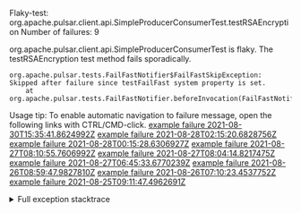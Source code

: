         
Flaky-test: org.apache.pulsar.client.api.SimpleProducerConsumerTest.testRSAEncryption
Number of failures: 9

org.apache.pulsar.client.api.SimpleProducerConsumerTest is flaky. The testRSAEncryption test method fails sporadically.

```
org.apache.pulsar.tests.FailFastNotifier$FailFastSkipException: Skipped after failure since testFailFast system property is set.
	at org.apache.pulsar.tests.FailFastNotifier.beforeInvocation(FailFastNotifier.java:88)

```

Usage tip: To enable automatic navigation to failure message, open the following links with CTRL/CMD-click.
[example failure 2021-08-30T15:35:41.8624992Z](https://github.com/apache/pulsar/runs/3463119398?check_suite_focus=true#step:9:3451)
[example failure 2021-08-28T02:15:20.6828756Z](https://github.com/apache/pulsar/runs/3448473880?check_suite_focus=true#step:9:2448)
[example failure 2021-08-28T00:15:28.6306927Z](https://github.com/apache/pulsar/runs/3447917315?check_suite_focus=true#step:9:1816)
[example failure 2021-08-27T08:10:55.7606992Z](https://github.com/apache/pulsar/runs/3440980370?check_suite_focus=true#step:9:2515)
[example failure 2021-08-27T08:04:14.8217475Z](https://github.com/apache/pulsar/runs/3440855241?check_suite_focus=true#step:9:2440)
[example failure 2021-08-27T06:45:33.6770239Z](https://github.com/apache/pulsar/runs/3440411158?check_suite_focus=true#step:9:2441)
[example failure 2021-08-26T08:59:47.9827810Z](https://github.com/apache/pulsar/runs/3430539961?check_suite_focus=true#step:9:3150)
[example failure 2021-08-26T07:10:23.4537752Z](https://github.com/apache/pulsar/runs/3429892136?check_suite_focus=true#step:9:2502)
[example failure 2021-08-25T09:11:47.4962691Z](https://github.com/apache/pulsar/runs/3420085427?check_suite_focus=true#step:10:2408)


<details>
<summary>Full exception stacktrace</summary>
<code><pre>
org.apache.pulsar.tests.FailFastNotifier$FailFastSkipException: Skipped after failure since testFailFast system property is set.
	at org.apache.pulsar.tests.FailFastNotifier.beforeInvocation(FailFastNotifier.java:88)

</pre></code>
</details>

